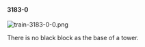 #### 3183-0
![train-3183-0-0.png](https://github.com/lil-lab/nlvr/raw/master/nlvr/train/images/67/train-3183-0-0.png "train-3183-0-0.png")

There is no black block as the base of a tower.